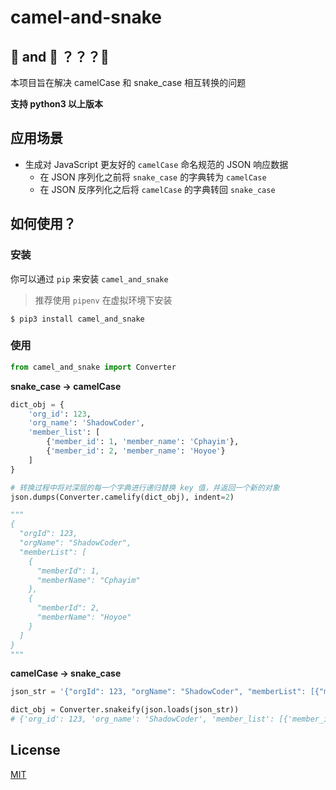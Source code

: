 # camel-and-snake

## 🐫 and 🐍 ？？？🤣

本项目旨在解决 camelCase 和 snake_case 相互转换的问题

**支持 python3 以上版本**


## 应用场景

* 生成对 JavaScript 更友好的 `camelCase` 命名规范的 JSON 响应数据
    * 在 JSON 序列化之前将 `snake_case` 的字典转为 `camelCase`
    * 在 JSON 反序列化之后将 `camelCase` 的字典转回 `snake_case`


## 如何使用？

### 安装

你可以通过 `pip` 来安装 `camel_and_snake`
> 推荐使用 `pipenv` 在虚拟环境下安装

```shell
$ pip3 install camel_and_snake
```


### 使用

```python
from camel_and_snake import Converter
```

**snake_case -> camelCase**

```python
dict_obj = {
    'org_id': 123,
    'org_name': 'ShadowCoder',
    'member_list': [
        {'member_id': 1, 'member_name': 'Cphayim'},
        {'member_id': 2, 'member_name': 'Hoyoe'}
    ]
}

# 转换过程中将对深层的每一个字典进行递归替换 key 值，并返回一个新的对象
json.dumps(Converter.camelify(dict_obj), indent=2)

"""
{
  "orgId": 123,
  "orgName": "ShadowCoder",
  "memberList": [
    {
      "memberId": 1,
      "memberName": "Cphayim"
    },
    {
      "memberId": 2,
      "memberName": "Hoyoe"
    }
  ]
}
"""
```


**camelCase -> snake_case**

```python
json_str = '{"orgId": 123, "orgName": "ShadowCoder", "memberList": [{"memberId": 1, "memberName": "Cphayim"}, {"memberId": 2, "memberName": "Hoyoe"}]}'

dict_obj = Converter.snakeify(json.loads(json_str))
# {'org_id': 123, 'org_name': 'ShadowCoder', 'member_list': [{'member_id': 1, 'member_name': 'Cphayim'}, {'member_id': 2, 'member_name': 'Hoyoe'}]}
```

## License

[MIT](https://opensource.org/licenses/MIT)
